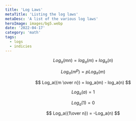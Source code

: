 ```yaml
---
title: 'Log Laws'
metaTitle: 'Listing the log laws'
metaDesc: 'A list of the various log laws'
heroImage: images/bg5.webp
date: '2022-04-17'
category: 'math'
tags:
  - logs
  - indicies
---
```



$$
Log_a(mn) = log_a(m) + log_a(n)
$$

$$
Log_a(m^p) = pLog_a(m)
$$

$$
Log_a({m \over n}) = log_a(m) - log_a(n)
$$

$$
Log_a(a) = 1
$$

$$
Log_a(1) = 0
$$

$$
Log_a({1\over n}) = -Log_a(n)
$$
